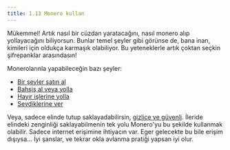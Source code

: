 ```yaml
---
title: 1.13 Monero kullan
---
```


Mükemmel!  Artık nasıl bir cüzdan yaratacağını, nasıl monero alıp
yollayacağını biliyorsun.  Bunlar temel şeyler gibi görünse de, bana inan,
 kimileri için oldukça karmaşık olabiliyor.  Bu
yeteneklerle artık çoktan seçkin şifrepanklar arasındasın!

Monerolarınla yapabileceğin bazı şeyler:
- [Bir şeyler satın al](1.14_buy_with_monero.md)
- [Bahşiş al veya yolla](1.15_tip_monero.md)
- [Hayır işlerine yolla](1.17_donate_monero.md)
- [Sevdiklerine ver](1.16_gift_monero.md)

Veya, sadece elinde tutup saklayadabilirsin, [gizlice ve
güvenli](1.05_seed_storage.md).  İleride elindeki zenginliği
saklayabilmenin tek yolu Monero'yu bu şekilde kullanmak olabilir.
Sadece internet erişimine ihtiyacın var.  Eger gelecekte bu bile
erişim dışıysa...  İyi şanslar, ve tekrar okla avlanma pratiği yapsan
iyi olur.

